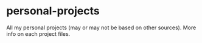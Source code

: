 # personal-projects
All my personal projects (may or may not be based on other sources). More info on each project files.
